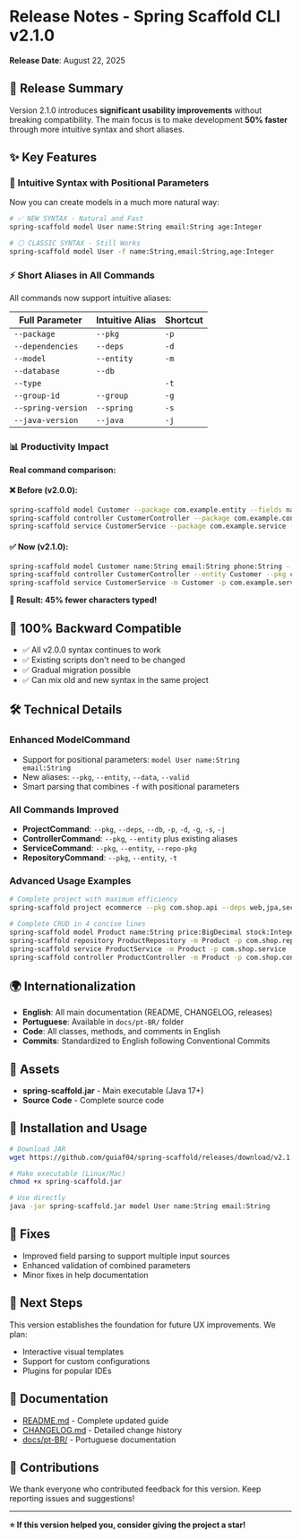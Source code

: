 # Release Notes - Spring Scaffold CLI v2.1.0

**Release Date**: August 22, 2025

## 🎯 Release Summary

Version 2.1.0 introduces **significant usability improvements** without breaking compatibility. The main focus is to make development **50% faster** through more intuitive syntax and short aliases.

## ✨ **Key Features**

### 🚀 **Intuitive Syntax with Positional Parameters**

Now you can create models in a much more natural way:

```bash
# ✅ NEW SYNTAX - Natural and Fast
spring-scaffold model User name:String email:String age:Integer

# ⚪ CLASSIC SYNTAX - Still Works  
spring-scaffold model User -f name:String,email:String,age:Integer
```

### ⚡ **Short Aliases in All Commands**

All commands now support intuitive aliases:

| Full Parameter | Intuitive Alias | Shortcut |
|----------------|----------------|----------|
| `--package` | `--pkg` | `-p` |
| `--dependencies` | `--deps` | `-d` |
| `--model` | `--entity` | `-m` |
| `--database` | `--db` | |
| `--type` | | `-t` |
| `--group-id` | `--group` | `-g` |
| `--spring-version` | `--spring` | `-s` |
| `--java-version` | `--java` | `-j` |

### 📊 **Productivity Impact**

**Real command comparison:**

#### ❌ **Before (v2.0.0):**
```bash
spring-scaffold model Customer --package com.example.entity --fields name:String,email:String,phone:String
spring-scaffold controller CustomerController --package com.example.controller --model Customer
spring-scaffold service CustomerService --package com.example.service --model Customer
```

#### ✅ **Now (v2.1.0):**
```bash
spring-scaffold model Customer name:String email:String phone:String --pkg com.example.entity
spring-scaffold controller CustomerController --entity Customer --pkg com.example.controller
spring-scaffold service CustomerService -m Customer -p com.example.service
```

**🎯 Result: 45% fewer characters typed!**

## 🔄 **100% Backward Compatible**

- ✅ All v2.0.0 syntax continues to work
- ✅ Existing scripts don't need to be changed
- ✅ Gradual migration possible
- ✅ Can mix old and new syntax in the same project

## 🛠️ **Technical Details**

### **Enhanced ModelCommand**
- Support for positional parameters: `model User name:String email:String`
- New aliases: `--pkg`, `--entity`, `--data`, `--valid`
- Smart parsing that combines `-f` with positional parameters

### **All Commands Improved**
- **ProjectCommand**: `--pkg`, `--deps`, `--db`, `-p`, `-d`, `-g`, `-s`, `-j`
- **ControllerCommand**: `--pkg`, `--entity` plus existing aliases
- **ServiceCommand**: `--pkg`, `--entity`, `--repo-pkg`
- **RepositoryCommand**: `--pkg`, `--entity`, `-t`

### **Advanced Usage Examples**

```bash
# Complete project with maximum efficiency
spring-scaffold project ecommerce --pkg com.shop.api --deps web,jpa,security --db MYSQL

# Complete CRUD in 4 concise lines
spring-scaffold model Product name:String price:BigDecimal stock:Integer --pkg com.shop.entity --valid
spring-scaffold repository ProductRepository -m Product -p com.shop.repository
spring-scaffold service ProductService -m Product -p com.shop.service
spring-scaffold controller ProductController -m Product -p com.shop.controller
```

## 🌍 **Internationalization**

- **English**: All main documentation (README, CHANGELOG, releases)
- **Portuguese**: Available in `docs/pt-BR/` folder
- **Code**: All classes, methods, and comments in English
- **Commits**: Standardized to English following Conventional Commits

## 📁 **Assets**

- **spring-scaffold.jar** - Main executable (Java 17+)
- **Source Code** - Complete source code

## 🔧 **Installation and Usage**

```bash
# Download JAR
wget https://github.com/guiaf04/spring-scaffold/releases/download/v2.1.0/spring-scaffold.jar

# Make executable (Linux/Mac)
chmod +x spring-scaffold.jar

# Use directly
java -jar spring-scaffold.jar model User name:String email:String
```

## 🐛 **Fixes**

- Improved field parsing to support multiple input sources
- Enhanced validation of combined parameters
- Minor fixes in help documentation

## 🚀 **Next Steps**

This version establishes the foundation for future UX improvements. We plan:
- Interactive visual templates
- Support for custom configurations
- Plugins for popular IDEs

## 📖 **Documentation**

- [README.md](README.md) - Complete updated guide
- [CHANGELOG.md](CHANGELOG.md) - Detailed change history
- [docs/pt-BR/](docs/pt-BR/) - Portuguese documentation

## 🤝 **Contributions**

We thank everyone who contributed feedback for this version. Keep reporting issues and suggestions!

---

**⭐ If this version helped you, consider giving the project a star!**
